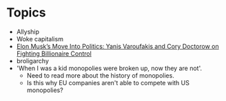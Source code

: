 # Topics
- Allyship
- Woke capitalism
- [Elon Musk’s Move Into Politics: Yanis Varoufakis and Cory Doctorow on Fighting Billionaire Control](https://youtu.be/I0kvjNh7czM)
- broligarchy
- 'When I was a kid monopolies were broken up, now they are not'.
  - Need to read more about the history of monopolies.
  - Is this why EU companies aren't able to compete with US monopolies?

